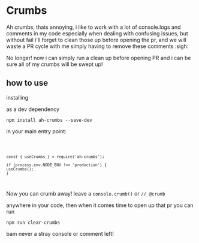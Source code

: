 # Crumbs

Ah crumbs, thats annoying, i like to work with a lot of console.logs and comments in my code especially when dealing with confusing issues, but without fail i'll forget to clean those up before opening the pr, and we will waste a PR cycle with me simply having to remove these comments :sigh:

No longer! now i can simply run a clean up before opening PR and i can be sure all of my crumbs will be swept up!

## how to use

installing

as a dev dependency 

`npm install ah-crumbs --save-dev`

in your main entry point:

<code>

    const { useCrumbs } = require('ah-crumbs');

    if (process.env.NODE_ENV !== 'production') {
    useCrumbs();
    }
</code>

Now you can crumb away! leave
a `console.crumb()` or `// @crumb `

anywhere in your code, then when it comes time to open up that pr you can run

`npm run clear-crumbs`

bam never a stray console or comment left! 


